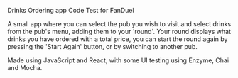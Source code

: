 Drinks Ordering app Code Test for FanDuel

A small app where you can select the pub you wish to visit and select drinks from the pub's menu,
adding them to your 'round'.  Your round displays what drinks you have ordered with a total price,
you can start the round again by pressing the 'Start Again' button, or by switching to another pub.

Made using JavaScript and React, with some UI testing using Enzyme, Chai and Mocha.
